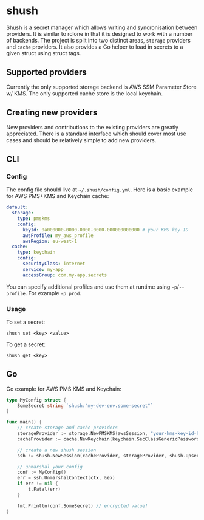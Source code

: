 # shush

Shush is a secret manager which allows writing and syncronisation between
providers. It is similar to rclone in that it is designed to work with a number
of backends. The project is split into two distinct areas, `storage` providers
and `cache` providers. It also provides a Go helper to load in secrets to a
given struct using struct tags.

## Supported providers

Currently the only supported storage backend is AWS SSM Parameter Store w/ KMS.
The only supported cache store is the local keychain.

## Creating new providers

New providers and contributions to the existing providers are greatly
appreciated. There is a standard interface which should cover most use cases and
should be relatively simple to add new providers.

## CLI

### Config

The config file should live at `~/.shush/config.yml`. Here is a basic example
for AWS PMS+KMS and Keychain cache:

```yaml
default:
  storage:
    type: pmskms
    config:
      keyId: 0a000000-0000-0000-0000-000000000000 # your KMS key ID
      awsProfile: my_aws_profile
      awsRegion: eu-west-1
  cache:
    type: keychain
    config:
      securityClass: internet
      service: my-app
      accessGroup: com.my-app.secrets
```

You can specify additional profiles and use them at runtime using
`-p`/`--profile`. For example `-p prod`.

### Usage

To set a secret:

	shush set <key> <value>

To get a secret:

	shush get <key>

## Go

Go example for AWS PMS KMS and Keychain:

```go
type MyConfig struct {
	SomeSecret string `shush:"my-dev-env.some-secret"`
}

func main() {
	// create storage and cache providers
	storageProvider := storage.NewPMSKMS(awsSession, "your-kms-key-id-here")
	cacheProvider := cache.NewKeychain(keychain.SecClassGenericPassword, "example-app", "com.example-app.secrets")

	// create a new shush session
	ssh := shush.NewSession(cacheProvider, storageProvider, shush.UpsertVersionReplaceDifferent)

	// unmarshal your config
	conf := MyConfig{}
	err = ssh.UnmarshalContext(ctx, &ex)
	if err != nil {
		t.Fatal(err)
	}

	fmt.Println(conf.SomeSecret) // encrypted value!
}
```
